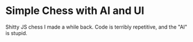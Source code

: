 # Simple Chess with AI and UI

Shitty JS chess I made a while back. Code is terribly repetitive, and the "AI" is stupid.
